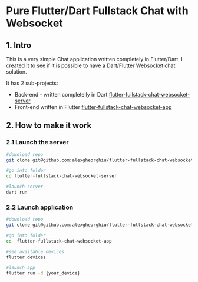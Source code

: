 # Pure Flutter/Dart Fullstack Chat with Websocket

## 1. Intro
This is a very simple Chat application written completely in Flutter/Dart. I created it to see if it is possible to have a Dart/Flutter Websocket chat solution.

It has 2 sub-projects:
* Back-end  - written completelly in Dart [flutter-fullstack-chat-websocket-server](https://github.com/alexgheorghiu/flutter-fullstack-chat-websocket-server)
* Front-end written in Flutter [flutter-fullstack-chat-websocket-app](https://github.com/alexgheorghiu/flutter-fullstack-chat-websocket-app)

## 2. How to make it work

### 2.1 Launch the server

```bash
#download repo
git clone git@github.com:alexgheorghiu/flutter-fullstack-chat-websocket-server.git

#go into folder
cd flutter-fullstack-chat-websocket-server

#launch server
dart run
```

### 2.2 Launch application

```bash
#download repo
git clone git@github.com:alexgheorghiu/flutter-fullstack-chat-websocket-app.git

#go into folder
cd  flutter-fullstack-chat-websocket-app

#see available devices
flutter devices

#launch app
flutter run -d {your_device}
```